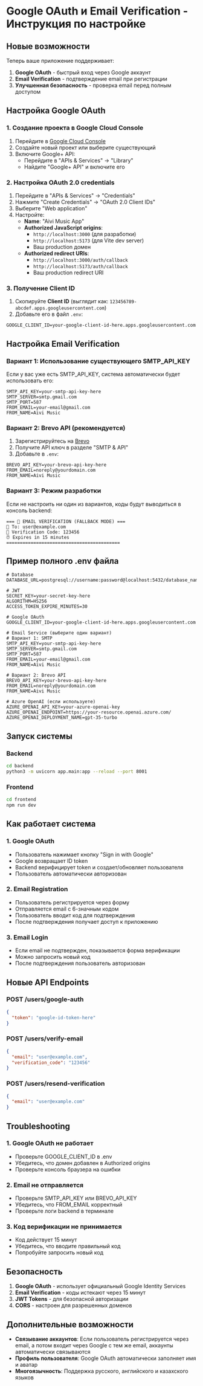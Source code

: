 # Google OAuth и Email Verification - Инструкция по настройке

## Новые возможности

Теперь ваше приложение поддерживает:

1. **Google OAuth** - быстрый вход через Google аккаунт
2. **Email Verification** - подтверждение email при регистрации
3. **Улучшенная безопасность** - проверка email перед полным доступом

## Настройка Google OAuth

### 1. Создание проекта в Google Cloud Console

1. Перейдите в [Google Cloud Console](https://console.cloud.google.com/)
2. Создайте новый проект или выберите существующий
3. Включите Google+ API:
   - Перейдите в "APIs & Services" → "Library"
   - Найдите "Google+ API" и включите его

### 2. Настройка OAuth 2.0 credentials

1. Перейдите в "APIs & Services" → "Credentials"
2. Нажмите "Create Credentials" → "OAuth 2.0 Client IDs"
3. Выберите "Web application"
4. Настройте:
   - **Name**: "Aivi Music App"
   - **Authorized JavaScript origins**: 
     - `http://localhost:3000` (для разработки)
     - `http://localhost:5173` (для Vite dev server)
     - Ваш production домен
   - **Authorized redirect URIs**:
     - `http://localhost:3000/auth/callback`
     - `http://localhost:5173/auth/callback`
     - Ваш production redirect URI

### 3. Получение Client ID

1. Скопируйте **Client ID** (выглядит как: `123456789-abcdef.apps.googleusercontent.com`)
2. Добавьте его в файл `.env`:

```env
GOOGLE_CLIENT_ID=your-google-client-id-here.apps.googleusercontent.com
```

## Настройка Email Verification

### Вариант 1: Использование существующего SMTP_API_KEY

Если у вас уже есть SMTP_API_KEY, система автоматически будет использовать его:

```env
SMTP_API_KEY=your-smtp-api-key-here
SMTP_SERVER=smtp.gmail.com
SMTP_PORT=587
FROM_EMAIL=your-email@gmail.com
FROM_NAME=Aivi Music
```

### Вариант 2: Brevo API (рекомендуется)

1. Зарегистрируйтесь на [Brevo](https://www.brevo.com/)
2. Получите API ключ в разделе "SMTP & API"
3. Добавьте в `.env`:

```env
BREVO_API_KEY=your-brevo-api-key-here
FROM_EMAIL=noreply@yourdomain.com
FROM_NAME=Aivi Music
```

### Вариант 3: Режим разработки

Если не настроить ни один из вариантов, коды будут выводиться в консоль backend:

```
=== 📧 EMAIL VERIFICATION (FALLBACK MODE) ===
📩 To: user@example.com
🔑 Verification Code: 123456
⏰ Expires in 15 minutes
==========================================
```

## Пример полного .env файла

```env
# Database
DATABASE_URL=postgresql://username:password@localhost:5432/database_name

# JWT
SECRET_KEY=your-secret-key-here
ALGORITHM=HS256
ACCESS_TOKEN_EXPIRE_MINUTES=30

# Google OAuth
GOOGLE_CLIENT_ID=your-google-client-id-here.apps.googleusercontent.com

# Email Service (выберите один вариант)
# Вариант 1: SMTP
SMTP_API_KEY=your-smtp-api-key-here
SMTP_SERVER=smtp.gmail.com
SMTP_PORT=587
FROM_EMAIL=your-email@gmail.com
FROM_NAME=Aivi Music

# Вариант 2: Brevo API
BREVO_API_KEY=your-brevo-api-key-here
FROM_EMAIL=noreply@yourdomain.com
FROM_NAME=Aivi Music

# Azure OpenAI (если используете)
AZURE_OPENAI_API_KEY=your-azure-openai-key
AZURE_OPENAI_ENDPOINT=https://your-resource.openai.azure.com/
AZURE_OPENAI_DEPLOYMENT_NAME=gpt-35-turbo
```

## Запуск системы

### Backend
```bash
cd backend
python3 -m uvicorn app.main:app --reload --port 8001
```

### Frontend
```bash
cd frontend
npm run dev
```

## Как работает система

### 1. Google OAuth
- Пользователь нажимает кнопку "Sign in with Google"
- Google возвращает ID token
- Backend верифицирует token и создает/обновляет пользователя
- Пользователь автоматически авторизован

### 2. Email Registration
- Пользователь регистрируется через форму
- Отправляется email с 6-значным кодом
- Пользователь вводит код для подтверждения
- После подтверждения получает доступ к приложению

### 3. Email Login
- Если email не подтвержден, показывается форма верификации
- Можно запросить новый код
- После подтверждения пользователь авторизован

## Новые API Endpoints

### POST /users/google-auth
```json
{
  "token": "google-id-token-here"
}
```

### POST /users/verify-email
```json
{
  "email": "user@example.com",
  "verification_code": "123456"
}
```

### POST /users/resend-verification
```json
{
  "email": "user@example.com"
}
```

## Troubleshooting

### 1. Google OAuth не работает
- Проверьте GOOGLE_CLIENT_ID в .env
- Убедитесь, что домен добавлен в Authorized origins
- Проверьте консоль браузера на ошибки

### 2. Email не отправляется
- Проверьте SMTP_API_KEY или BREVO_API_KEY
- Убедитесь, что FROM_EMAIL корректный
- Проверьте логи backend в терминале

### 3. Код верификации не принимается
- Код действует 15 минут
- Убедитесь, что вводите правильный код
- Попробуйте запросить новый код

## Безопасность

1. **Google OAuth** - использует официальный Google Identity Services
2. **Email Verification** - коды истекают через 15 минут
3. **JWT Tokens** - для безопасной авторизации
4. **CORS** - настроен для разрешенных доменов

## Дополнительные возможности

- **Связывание аккаунтов**: Если пользователь регистрируется через email, а потом входит через Google с тем же email, аккаунты автоматически связываются
- **Профиль пользователя**: Google OAuth автоматически заполняет имя и аватар
- **Многоязычность**: Поддержка русского, английского и казахского языков 
